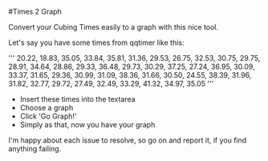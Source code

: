 #Times 2 Graph

Convert your Cubing Times easily to a graph with this nice tool.

Let's say you have some times from qqtimer like this:

'''
20.22, 18.83, 35.05, 33.84, 35.81, 31.36, 29.53, 26.75, 32.53, 30.75, 29.75, 28.91, 34.64, 28.86, 29.33, 36.48, 29.73, 30.29, 37.25, 27.24, 36.95, 30.09, 33.37, 31.65, 29.36, 30.99, 31.09, 38.36, 31.66, 30.50, 24.55, 38.39, 31.96, 31.82, 32.77, 29.72, 27.49, 32.49, 33.29, 41.32, 34.97, 35.05
'''

- Insert these times into the textarea
- Choose a graph
- Click 'Go Graph!'
- Simply as that, now you have your graph

I'm happy about each issue to resolve, so go on and report it, if you find anything failing.
